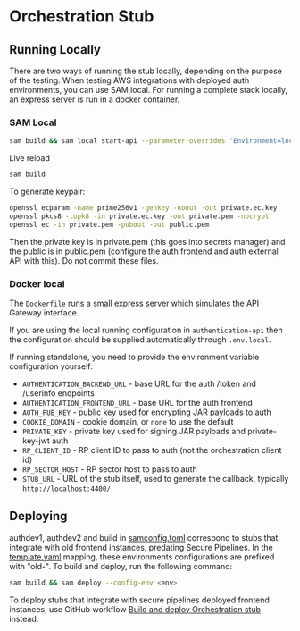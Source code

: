 # Orchestration Stub

## Running Locally

There are two ways of running the stub locally, depending on the purpose of the testing.
When testing AWS integrations with deployed auth environments, you can use SAM local.
For running a complete stack locally, an express server is run in a docker container.

### SAM Local

```bash
sam build && sam local start-api --parameter-overrides 'Environment=local'
```

Live reload

```bash
sam build
```

To generate keypair:

```bash
openssl ecparam -name prime256v1 -genkey -noout -out private.ec.key
openssl pkcs8 -topk8 -in private.ec.key -out private.pem -nocrypt
openssl ec -in private.pem -pubout -out public.pem
```

Then the private key is in private.pem (this goes into secrets manager) and the public is in public.pem
(configure the auth frontend and auth external API with this). Do not commit these files.

### Docker local

The `Dockerfile` runs a small express server which simulates the API Gateway interface.

If you are using the local running configuration in `authentication-api` then the configuration
should be supplied automatically through `.env.local`.

If running standalone, you need to provide the environment variable configuration yourself:

- `AUTHENTICATION_BACKEND_URL` - base URL for the auth /token and /userinfo endpoints
- `AUTHENTICATION_FRONTEND_URL` - base URL for the auth frontend
- `AUTH_PUB_KEY` - public key used for encrypting JAR payloads to auth
- `COOKIE_DOMAIN` - cookie domain, or `none` to use the default
- `PRIVATE_KEY` - private key used for signing JAR payloads and private-key-jwt auth
- `RP_CLIENT_ID` - RP client ID to pass to auth (not the orchestration client id)
- `RP_SECTOR_HOST` - RP sector host to pass to auth
- `STUB_URL` - URL of the stub itself, used to generate the callback, typically `http://localhost:4400/`

## Deploying

authdev1, authdev2 and build in [samconfig.toml](samconfig.toml) correspond to stubs that integrate with old frontend instances, predating Secure Pipelines. In the [template.yaml](template.yaml) mapping, these environments configurations are prefixed with "old-". To build and deploy, run the following command:

```bash
sam build && sam deploy --config-env <env>
```

To deploy stubs that integrate with secure pipelines deployed frontend instances, use GitHub workflow [Build and deploy Orchestration stub](https://github.com/govuk-one-login/authentication-stubs/actions/workflows/build-deploy-orch-stub-sp.yaml) instead.
